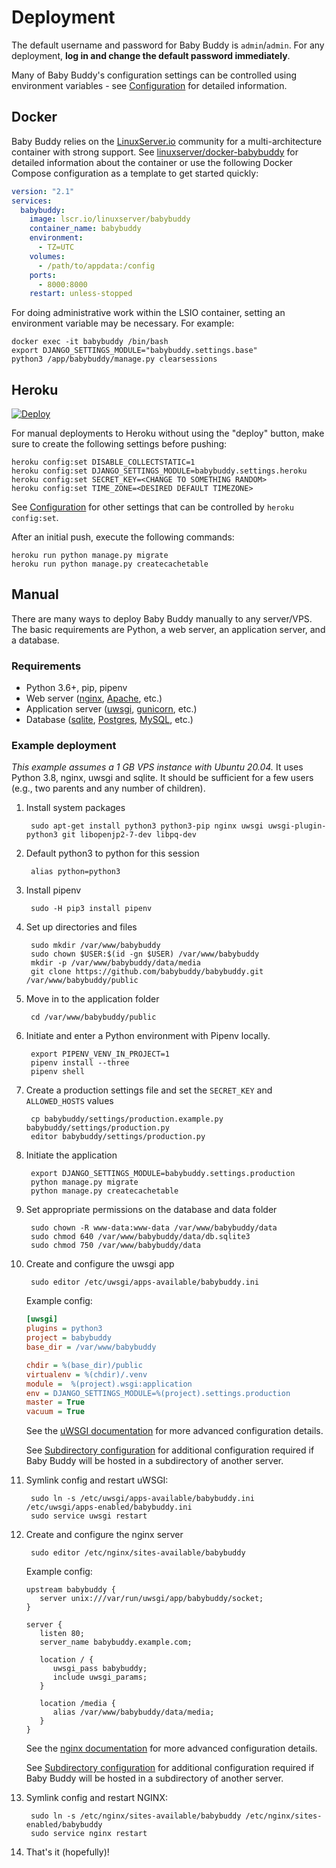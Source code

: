 # Deployment

The default username and password for Baby Buddy is `admin`/`admin`. For any
deployment, **log in and change the default password immediately**.

Many of Baby Buddy's configuration settings can be controlled using environment
variables - see [Configuration](configuration.md) for detailed information.

## Docker

Baby Buddy relies on the [LinuxServer.io](https://www.linuxserver.io/) community
for a multi-architecture container with strong support. See
[linuxserver/docker-babybuddy](https://github.com/linuxserver/docker-babybuddy)
for detailed information about the container or use the following Docker Compose
configuration as a template to get started quickly:

```yaml
version: "2.1"
services:
  babybuddy:
    image: lscr.io/linuxserver/babybuddy
    container_name: babybuddy
    environment:
      - TZ=UTC
    volumes:
      - /path/to/appdata:/config
    ports:
      - 8000:8000
    restart: unless-stopped
```

For doing administrative work within the LSIO container, setting an environment variable may be necessary.
For example:

```
docker exec -it babybuddy /bin/bash
export DJANGO_SETTINGS_MODULE="babybuddy.settings.base"
python3 /app/babybuddy/manage.py clearsessions
```

## Heroku

[![Deploy](https://www.herokucdn.com/deploy/button.svg)](https://dashboard.heroku.com/new?button-url=https%3A%2F%2Fgithub.com%2Fbabybuddy%2Fbabybuddy&template=https%3A%2F%2Fgithub.com%2Fbabybuddy%2Fbabybuddy)

For manual deployments to Heroku without using the "deploy" button, make sure to
create the following settings before pushing:

    heroku config:set DISABLE_COLLECTSTATIC=1
    heroku config:set DJANGO_SETTINGS_MODULE=babybuddy.settings.heroku
    heroku config:set SECRET_KEY=<CHANGE TO SOMETHING RANDOM>
    heroku config:set TIME_ZONE=<DESIRED DEFAULT TIMEZONE>

See [Configuration](configuration.md) for other settings that can be controlled
by `heroku config:set`.

After an initial push, execute the following commands:

    heroku run python manage.py migrate
    heroku run python manage.py createcachetable

## Manual

There are many ways to deploy Baby Buddy manually to any server/VPS. The basic 
requirements are Python, a web server, an application server, and a database.

### Requirements

- Python 3.6+, pip, pipenv
- Web server ([nginx](http://nginx.org/), [Apache](http://httpd.apache.org/), etc.)
- Application server ([uwsgi](http://projects.unbit.it/uwsgi), [gunicorn](http://gunicorn.org/), etc.)
- Database ([sqlite](https://sqlite.org/), [Postgres](https://www.postgresql.org/), [MySQL](https://www.mysql.com/), etc.)

### Example deployment

*This example assumes a 1 GB VPS instance with Ubuntu 20.04.* It uses Python 3.8,
nginx, uwsgi and sqlite. It should be sufficient for a few users (e.g., two parents
and any number of children).

1. Install system packages

        sudo apt-get install python3 python3-pip nginx uwsgi uwsgi-plugin-python3 git libopenjp2-7-dev libpq-dev

2. Default python3 to python for this session

        alias python=python3

3. Install pipenv

        sudo -H pip3 install pipenv

4. Set up directories and files

        sudo mkdir /var/www/babybuddy
        sudo chown $USER:$(id -gn $USER) /var/www/babybuddy
        mkdir -p /var/www/babybuddy/data/media
        git clone https://github.com/babybuddy/babybuddy.git /var/www/babybuddy/public

5. Move in to the application folder

        cd /var/www/babybuddy/public
        
6. Initiate and enter a Python environment with Pipenv locally.

        export PIPENV_VENV_IN_PROJECT=1
        pipenv install --three
        pipenv shell

7. Create a production settings file and set the ``SECRET_KEY`` and ``ALLOWED_HOSTS`` values

        cp babybuddy/settings/production.example.py babybuddy/settings/production.py
        editor babybuddy/settings/production.py

8. Initiate the application

        export DJANGO_SETTINGS_MODULE=babybuddy.settings.production
        python manage.py migrate
        python manage.py createcachetable

9. Set appropriate permissions on the database and data folder

        sudo chown -R www-data:www-data /var/www/babybuddy/data
        sudo chmod 640 /var/www/babybuddy/data/db.sqlite3
        sudo chmod 750 /var/www/babybuddy/data

10. Create and configure the uwsgi app

         sudo editor /etc/uwsgi/apps-available/babybuddy.ini

      Example config:

      ```ini
      [uwsgi]
      plugins = python3
      project = babybuddy
      base_dir = /var/www/babybuddy

      chdir = %(base_dir)/public
      virtualenv = %(chdir)/.venv
      module =  %(project).wsgi:application
      env = DJANGO_SETTINGS_MODULE=%(project).settings.production
      master = True
      vacuum = True
      ```

      See the [uWSGI documentation](http://uwsgi-docs.readthedocs.io/en/latest/)
      for more advanced configuration details.

      See [Subdirectory configuration](subdirectory.md) for additional configuration
      required if Baby Buddy will be hosted in a subdirectory of another server.

11. Symlink config and restart uWSGI:

         sudo ln -s /etc/uwsgi/apps-available/babybuddy.ini /etc/uwsgi/apps-enabled/babybuddy.ini
         sudo service uwsgi restart

12. Create and configure the nginx server

         sudo editor /etc/nginx/sites-available/babybuddy

      Example config:

      ```nginx
      upstream babybuddy {
         server unix:///var/run/uwsgi/app/babybuddy/socket;
      }
         
      server {
         listen 80;
         server_name babybuddy.example.com;
         
         location / {
            uwsgi_pass babybuddy;
            include uwsgi_params;
         }
                  
         location /media {
            alias /var/www/babybuddy/data/media;
         }
      }
      ```

      See the [nginx documentation](https://nginx.org/en/docs/) for more advanced
      configuration details.

      See [Subdirectory configuration](subdirectory.md) for additional configuration
      required if Baby Buddy will be hosted in a subdirectory of another server.

14. Symlink config and restart NGINX:

         sudo ln -s /etc/nginx/sites-available/babybuddy /etc/nginx/sites-enabled/babybuddy
         sudo service nginx restart

15. That's it (hopefully)!
